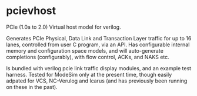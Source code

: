 # pcievhost
PCIe (1.0a to 2.0) Virtual host model for verilog.

Generates PCIe Physical, Data Link and Transaction Layer traffic for up to 16 lanes, controlled from user C program, via an API. Has configurable internal memory and configuration space models, and will auto-generate completions (configurably), with flow control, ACKs, and NAKS etc.

Is bundled with verilog pcie link traffic display modules, and an example test harness. Tested for ModeSim only at the present time, though easily adpated for VCS, NC-Verulog and Icarus (and has previously been running on these in the past).
